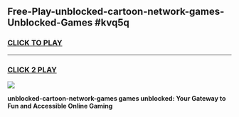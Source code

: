 
## Free-Play-unblocked-cartoon-network-games-Unblocked-Games #kvq5q
<h3>
<a href="https://news.freeplayer.one?title=unblocked-cartoon-network-games&ref=8M">CLICK TO PLAY</a></h3>
<hr>

<h3>
<a href="https://news.freeplayer.one?title=unblocked-cartoon-network-games&ref=8M">CLICK 2 PLAY</a>
  
</h3>

<a href="https://news.freeplayer.one?title=unblocked-cartoon-network-games&ref=8M"><img src="https://clearcache.store/games.png"></a>


**unblocked-cartoon-network-games games unblocked: Your Gateway to Fun and Accessible Online Gaming**
